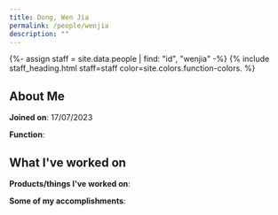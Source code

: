 ```yaml
---
title: Dong, Wen Jia
permalink: /people/wenjia
description: ""
---
```


{%- assign staff = site.data.people | find: "id", "wenjia" -%}
{% include staff_heading.html staff=staff color=site.colors.function-colors. %}

## About Me

**Joined on**: 17/07/2023

**Function**: 

## What I've worked on

**Products/things I've worked on**:


**Some of my accomplishments**:

